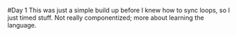 #Day 1
This was just a simple build up before I knew how to sync loops, so I just timed stuff. Not really componentized; more about learning the language.
